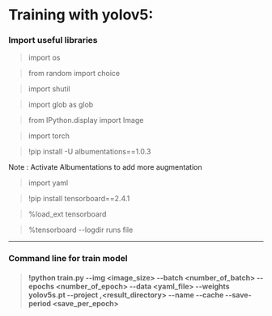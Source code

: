 # Training with yolov5:



### Import useful libraries

> import os

> from random import choice

> import shutil

> import glob as glob

> from IPython.display import Image

> import torch

> !pip install -U albumentations==1.0.3

Note : Activate Albumentations to add more augmentation

> import yaml


> !pip install tensorboard==2.4.1

> %load_ext tensorboard

> %tensorboard --logdir runs file

*** 
### Command line for train model 
> ####  !python train.py --img <image_size> --batch <number_of_batch> --epochs <number_of_epoch> --data <yaml_file> --weights yolov5s.pt --project ,<result_directory> --name <filename> --cache --save-period <save_per_epoch>

